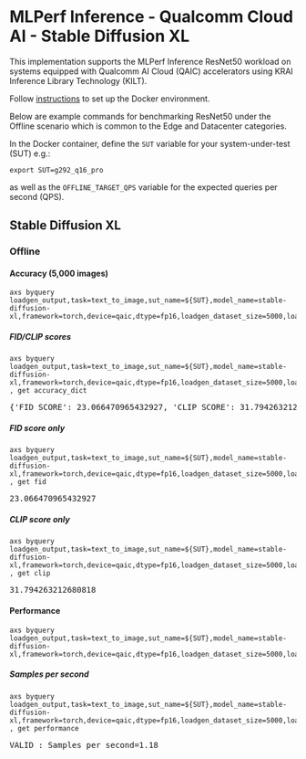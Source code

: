 # MLPerf Inference - Qualcomm Cloud AI - Stable Diffusion XL

This implementation supports the MLPerf Inference ResNet50 workload on systems
equipped with Qualcomm AI Cloud (QAIC) accelerators using KRAI Inference
Library Technology (KILT).

Follow [instructions](https://github.com/krai/axs2qaic-docker) to set up the
Docker environment.

Below are example commands for benchmarking ResNet50 under the Offline scenario
which is common to the Edge and Datacenter categories.

In the Docker container, define the `SUT` variable for your system-under-test
(SUT) e.g.:

```
export SUT=g292_q16_pro
```

as well as the `OFFLINE_TARGET_QPS` variable for the expected queries per
second (QPS).

## Stable Diffusion XL

### Offline

#### Accuracy (5,000 images)
```
axs byquery loadgen_output,task=text_to_image,sut_name=${SUT},model_name=stable-diffusion-xl,framework=torch,device=qaic,dtype=fp16,loadgen_dataset_size=5000,loadgen_mode=AccuracyOnly,loadgen_scenario=Offline
```

##### FID/CLIP scores
```
axs byquery loadgen_output,task=text_to_image,sut_name=${SUT},model_name=stable-diffusion-xl,framework=torch,device=qaic,dtype=fp16,loadgen_dataset_size=5000,loadgen_mode=AccuracyOnly,loadgen_scenario=Offline , get accuracy_dict
```
<pre>{'FID_SCORE': 23.066470965432927, 'CLIP_SCORE': 31.794263212680818}</pre>

##### FID score only
```
axs byquery loadgen_output,task=text_to_image,sut_name=${SUT},model_name=stable-diffusion-xl,framework=torch,device=qaic,dtype=fp16,loadgen_dataset_size=5000,loadgen_mode=AccuracyOnly,loadgen_scenario=Offline , get fid
```
<pre>23.066470965432927</pre>

##### CLIP score only
```
axs byquery loadgen_output,task=text_to_image,sut_name=${SUT},model_name=stable-diffusion-xl,framework=torch,device=qaic,dtype=fp16,loadgen_dataset_size=5000,loadgen_mode=AccuracyOnly,loadgen_scenario=Offline  , get clip
```
<pre>31.794263212680818</pre>

#### Performance
```
axs byquery loadgen_output,task=text_to_image,sut_name=${SUT},model_name=stable-diffusion-xl,framework=torch,device=qaic,dtype=fp16,loadgen_dataset_size=5000,loadgen_mode=PerformanceOnly,loadgen_compliance_test-,loadgen_scenario=Offline
```

##### Samples per second
```
axs byquery loadgen_output,task=text_to_image,sut_name=${SUT},model_name=stable-diffusion-xl,framework=torch,device=qaic,dtype=fp16,loadgen_dataset_size=5000,loadgen_mode=PerformanceOnly,loadgen_compliance_test-,loadgen_scenario=Offline , get performance
```
<pre>VALID : Samples_per_second=1.18</pre>
